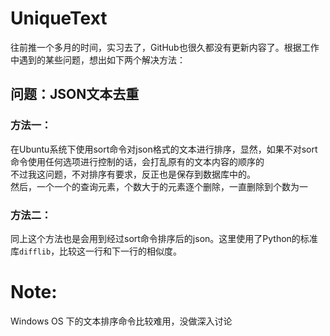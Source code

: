 # UniqueText
往前推一个多月的时间，实习去了，GitHub也很久都没有更新内容了。根据工作中遇到的某些问题，想出如下两个解决方法：<br>
## 问题：JSON文本去重<br>
### 方法一：<br>
在Ubuntu系统下使用sort命令对json格式的文本进行排序，显然，如果不对sort命令使用任何选项进行控制的话，会打乱原有的文本内容的顺序的<br>
不过我这问题，不对排序有要求，反正也是保存到数据库中的。<br>
然后，一个一个的查询元素，个数大于的元素逐个删除，一直删除到个数为一
### 方法二：<br>
同上这个方法也是会用到经过sort命令排序后的json。这里使用了Python的标准库`difflib`，比较这一行和下一行的相似度。
# Note:<br>
Windows OS 下的文本排序命令比较难用，没做深入讨论
